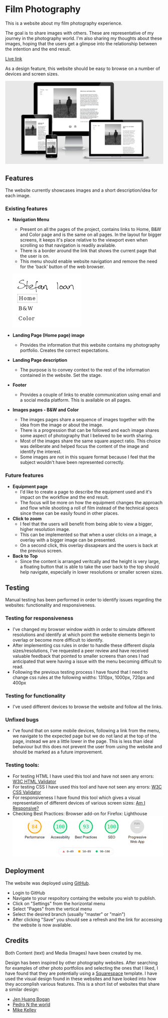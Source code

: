 # Film Photography
This is a website about my film photography experience.

The goal is to share images with others. These are representative of my journey in the photography world. I'm also sharing my thoughts about these images, hoping that the users get a glimpse into the relationship between the intention and the end result. 

[Live link](https://kaospctqc.github.io/film_photography/index.html)

As a design feature, this website should be easy to browse on a number of devices and screen sizes.

![Am I Responsive?](assets/images/readme-images/ami-responsivedesign-is.png)

## Features
The website currently showcases images and a short description/idea for each image.
### Existing features
- __Navigation Menu__
    - Present on all the pages of the project, contains links to Home, B&W and Color page and is the same on all pages. In the layout for bigger screens, it keeps it's place relative to the viewport even when scrolling so that navigation is readily available.
    - There is a border around the link that shows the current page that the user is on.
    - This menu should enable website navigation and remove the need for the 'back' button of the web browser.

    ![Menu](assets/images/readme-images/menu-shot.png)
- __Landing Page (Home page) image__
    - Provides the information that this website contains my photography portfolio. Creates the correct expectations.
- __Landing Page description__   
    - The purpose is to convey context to the rest of the information contained in the website. Set the stage.
- __Footer__
    - Provides a couple of links to enable communication using email and a social media platform. This is available on all pages.
- __Images pages - B&W and Color__
    - The images pages share a sequence of images together with the idea from the image or about the image.
    - There is a progression that can be followed and each image shares some aspect of photography that I believed to be worth sharing.
    - Most of the images share the same square aspect ratio. This choice was deliberate and helped focus the content of the image and identify the interest.
    - Some images are not in this square format because I feel that the subject wouldn't have been represented correctly.
### Future features
- __Equipment page__
    - I'd like to create a page to describe the equipment used and it's impact on the workflow and the end result.
    - The focus will be more on how the equipment changes the approach and flow while shooting a roll of film instead of the technical specs since these can be easily found in other places.
- __Click to zoom__
    - I feel that the users will benefit from being able to view a bigger, higher resolution image. 
    - This can be implemented so that when a user clicks on a image, a overlay with a bigger image can be presented. 
    - On a second click, this overlay dissapears and the users is back at the previous screen.
- __Back to Top__
    - Since the content is arranged veritcally and the height is very large, a floating button that is able to take the user back to the top should help navigate, especially in lower resolutions or smaller screen sizes.
## Testing

Manual testing has been performed in order to identify issues regarding the websites: functionality and responsiveness.

### Testing for responsiveness
- I've changed my browser window width in order to simulate different resolutions and identify at which point the website elements begin to overlap or become more difficult to identify.
- After implementing css rules in order to handle these different displa sizes/resolutions, I've requested a peer review and have received valuable feedback that pointed to smaller screens than ones I had anticipated that were having a issue with the menu becoming difficult to read.
- Following the previous testing process I have found that I need to change css rules at the following widths: 1310px, 1000px, 720px and 400px

### Testing for functionality
- I've used different devices to browse the website and follow all the links.

### Unfixed bugs
- I've found that on some mobile devices, following a link from the menu, we navigate to the expected page but we do not land at the top of the page, instead we are a little lower in the page. This is less than ideal behaviour but this does not prevent the user from using the website and should be marked as a future improvement.

### Testing tools:
- For testing HTML I have used this tool and have not seen any errors: [W3C HTML Validator](https://validator.w3.org/nu/?doc=https%3A%2F%2Fkaospctqc.github.io%2Ffilm_photography%2Findex.html)
- For testing CSS I have used this tool and have not seen any errors: [W3C CSS Validator](https://jigsaw.w3.org/css-validator/validator?uri=https%3A%2F%2Fkaospctqc.github.io%2Ffilm_photography%2Findex.html&profile=css3svg&usermedium=all&warning=1&vextwarning=&lang=en)
- For responsiveness I have found this tool which gives a visual representation of different devices of various screen sizes: [Am I Responsive?](http://ami.responsivedesign.is/?url=https%3A%2F%2Fkaospctqc.github.io%2Ffilm_photography%2Findex.html)
- Checking Best Practices: Browser add-on for Firefox: Lighthouse
![Lighthouse](assets/images/readme-images/lighthouse.png)

## Deployment

The website was deployed using [GitHub](https://github.com/).
- Login to GitHub
- Navigate to your respoitory containg the website you wish to publish.
- Click on "Settings" from the horizontal menu
- Select "Pages" from the vertical menu
- Select the desired branch (usually "master" or "main")
- After clicking "Save" you should see a refresh and the link for accessing the website is now available.

## Credits

Both Content (text) and Media (Images) have been created by me. 

Design has been inspired by other photography websites. After searching for examples of other photo portfolios and selecting the ones that I liked, I have found that they are potentially using a [Squarespace](https://www.squarespace.com) template. I have used the visual design found in these websites and have looked into how they accomplish various features.
This is a short list of websites that share a similar design:
- [Jen Huang Bogan](https://jenhuangphoto.com/)
- [Pedro N the world](https://www.pedrontheworld.com/overview)
- [Mike Kelley](https://www.mpkelley.com/)